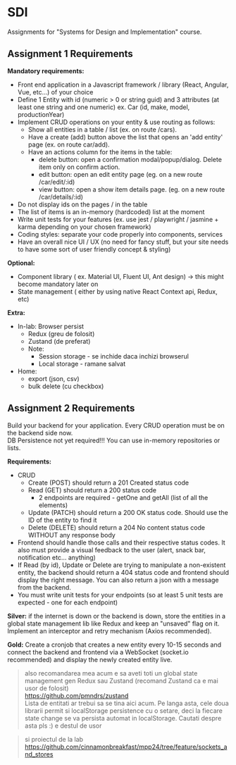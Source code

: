 # SDI

Assignments for "Systems for Design and Implementation" course.

## Assignment 1 Requirements

**Mandatory requirements:**

- Front end application in a Javascript framework / library (React, Angular, Vue, etc...) of your choice
- Define 1 Entity with id (numeric > 0 or string guid) and 3 attributes (at least one string and one numeric) ex. Car (id, make, model, productionYear)
- Implement CRUD operations on your entity & use routing as follows:
  - Show all entities in a table / list (ex. on route /cars).
  - Have a create (add) button above the list that opens an 'add entity' page (ex. on route car/add).
  - Have an actions column for the items in the table:
    - delete button: open a confirmation modal/popup/dialog. Delete item only on confirm action.
    - edit button: open an edit entity page (eg. on a new route /car/edit/:id)
    - view button: open a show item details page. (eg. on a new route /car/details/:id)
- Do not display ids on the pages / in the table
- The list of items is an in-memory (hardcoded) list at the moment
- Write unit tests for your features (ex. use jest / playwright / jasmine + karma depending on your chosen framework)
- Coding styles: separate your code properly into components, services
- Have an overall nice UI / UX (no need for fancy stuff, but your site needs to have some sort of user friendly concept & styling)

**Optional:**

- Component library ( ex. Material UI, Fluent UI, Ant design) -> this might become mandatory later on
- State management ( either by using native React Context api, Redux, etc)

**Extra:**

- In-lab: Browser persist
  - Redux (greu de folosit)
  - Zustand (de preferat)
  - Note:
    - Session storage - se inchide daca inchizi browserul
    - Local storage - ramane salvat
- Home:
  - export (json, csv)
  - bulk delete (cu checkbox)

## Assignment 2 Requirements

Build your backend for your application. Every CRUD operation must be on the backend side now.  
DB Persistence not yet required!!! You can use in-memory repositories or lists.

**Requirements:**
- CRUD
  - Create (POST) should return a 201 Created status code
  - Read (GET) should return a 200 status code
    - 2 endpoints are required - getOne and getAll (list of all the elements)
  - Update (PATCH) should return a 200 OK status code. Should use the ID of the entity to find it
  - Delete (DELETE) should return a 204 No content status code WITHOUT any response body
- Frontend should handle those calls and their respective status codes. It also must provide a visual feedback to the user (alert, snack bar, notification etc… anything)
- If Read (by id), Update or Delete are trying to manipulate a non-existent entity, the backend should return a 404 status code and frontend should display the right message. You can also return a json with a message from the backend.
- You must write unit tests for your endpoints (so at least 5 unit tests are expected - one for each endpoint)

**Silver:** if the internet is down or the backend is down, store the entities in a global state management lib like Redux and keep an "unsaved" flag on it. Implement an interceptor and retry mechanism (Axios recommended).

**Gold:** Create a cronjob that creates a new entity every 10-15 seconds and connect the backend and frontend via a WebSocket (socket.io recommended) and display the newly created entity live.

> also recomandarea mea acum e sa aveti toti un global state management gen Redux sau Zustand (recomand Zustand ca e mai usor de folosit)  
> https://github.com/pmndrs/zustand  
> Lista de entitati ar trebui sa se tina aici acum. Pe langa asta, cele doua librarii permit si localStorage persistence cu o setare, deci la fiecare state change se va persista automat in localStorage. Cautati despre asta pls :) e destul de usor

> si proiectul de la lab  
> https://github.com/cinnamonbreakfast/mpp24/tree/feature/sockets_and_stores
